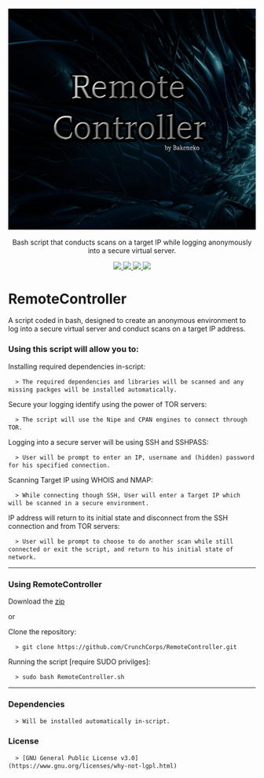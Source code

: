
<p align="center">
  <img src="https://github.com/CrunchCorps/RemoteController/blob/main/logobakeneko.png">
  <p align="center">Bash script that conducts scans on a target IP while logging anonymously into a secure virtual server.</p>
  <p align="center">
  </a>
    <a href="https://github.com/CrunchCorps/RemoteController">
      <img src="https://img.shields.io/badge/Version-2.4.6-darkgreen">
        <img src="https://img.shields.io/badge/Release%20Date-September%202022-blue">
  <img src="https://shields.io/badge/Bash-100%25-066da5">
  <img src="https://shields.io/badge/Platform-Linux-darkred">
    </a>
  </p>
</p>

# RemoteController #
A script coded in bash, designed to create an anonymous environment to log into a secure virtual server and conduct scans on a target IP address.

### Using this script will allow you to: ###

Installing required dependencies in-script:

      > The required dependencies and libraries will be scanned and any missing packges will be installed automatically.

Secure your logging identify using the power of TOR servers:
  
      > The script will use the Nipe and CPAN engines to connect through TOR.
  
Logging into a secure server will be using SSH and SSHPASS:
  
      > User will be prompt to enter an IP, username and (hidden) password for his specified connection.
      
Scanning Target IP using WHOIS and NMAP:

      > While connecting though SSH, User will enter a Target IP which will be scanned in a secure environment.
  
IP address will return to its initial state and disconnect from the SSH connection and from TOR servers:

      > User will be prompt to choose to do another scan while still connected or exit the script, and return to his initial state of network.
      
---
  
### Using RemoteController ###
    
Download the [zip](../../main.zip)

  or

Clone the repository:

      > git clone https://github.com/CrunchCorps/RemoteController.git

Running the script [require SUDO privilges]:
  
      > sudo bash RemoteController.sh

---
  
### Dependencies ###
  
      > Will be installed automatically in-script.
   
### License ###

      > [GNU General Public License v3.0] (https://www.gnu.org/licenses/why-not-lgpl.html)
